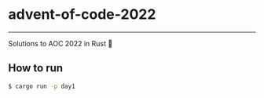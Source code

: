# advent-of-code-2022
---
Solutions to AOC 2022 in Rust 🦀

## How to run
```sh
$ cargo run -p day1
```